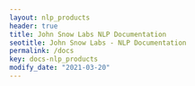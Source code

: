```yaml
---
layout: nlp_products
header: true
title: John Snow Labs NLP Documentation
seotitle: John Snow Labs - NLP Documentation
permalink: /docs
key: docs-nlp_products
modify_date: "2021-03-20"
---
```



